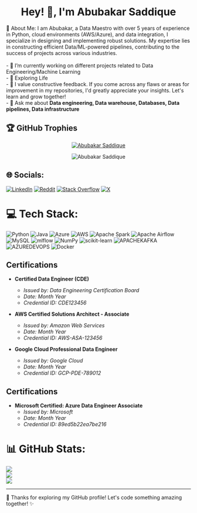 <h1 align="center">Hey! 👋, I'm Abubakar Saddique</h1>

💫 About Me: I am Abubakar, a Data Maestro with over 5 years of experience in Python, cloud environments (AWS/Azure), and data integration, I specialize in designing and implementing robust solutions. My expertise lies in constructing efficient Data/ML-powered pipelines, contributing to the success of projects across various industries.<br><br>- 🔭 I’m currently working on different projects related to Data Engineering/Machine Learning<br>- 🌱 Exploring Life<br>- 🤔 I value constructive feedback. If you come across any flaws or areas for improvement in my repositories, I'd greatly appreciate your insights. Let's learn and grow together! <br>- 💬 Ask me about **Data engineering, Data warehouse, Databases, Data pipelines, Data infrastructure**<br> 



## 🏆 GitHub Trophies
<p align="center"> <a href="https://github.com/ryo-ma/github-profile-trophy"><img src="https://github-profile-trophy.vercel.app/?username=m-abubakar-saddique&margin-w=30" alt="Abubakar Saddique" /></a> </p>

<p align="center"> <img src="https://komarev.com/ghpvc/?username=m-abubakar-saddique&label=Profile%20views&color=0e75b6&style=flat" alt="Abubakar Saddique" /> </p>

## 🌐 Socials:
[![LinkedIn](https://img.shields.io/badge/LinkedIn-%230077B5.svg?logo=linkedin&logoColor=white)](https://linkedin.com/in/m-abubakar-saddique) [![Reddit](https://img.shields.io/badge/Reddit-%23FF4500.svg?logo=Reddit&logoColor=white)](https://reddit.com/user/AbubakarSaddique8156) [![Stack Overflow](https://img.shields.io/badge/-Stackoverflow-FE7A16?logo=stack-overflow&logoColor=white)](https://stackoverflow.com/users/11464508) [![X](https://img.shields.io/badge/X-black.svg?logo=X&logoColor=white)](https://x.com/Abubaka70799862) 

# 💻 Tech Stack:
![Python](https://img.shields.io/badge/python-3670A0?style=plastic&logo=python&logoColor=ffdd54) ![Java](https://img.shields.io/badge/java-%23ED8B00.svg?style=plastic&logo=openjdk&logoColor=white) ![Azure](https://img.shields.io/badge/azure-%230072C6.svg?style=plastic&logo=microsoftazure&logoColor=white) ![AWS](https://img.shields.io/badge/AWS-%23FF9900.svg?style=plastic&logo=amazon-aws&logoColor=white) ![Apache Spark](https://img.shields.io/badge/Apache%20Spark-FDEE21?style=plastic&logo=apachespark&logoColor=black) ![Apache Airflow](https://img.shields.io/badge/Apache%20Airflow-017CEE?style=plastic&logo=Apache%20Airflow&logoColor=white) ![MySQL](https://img.shields.io/badge/mysql-%2300000f.svg?style=plastic&logo=mysql&logoColor=white) ![mlflow](https://img.shields.io/badge/mlflow-%23d9ead3.svg?style=plastic&logo=numpy&logoColor=blue) ![NumPy](https://img.shields.io/badge/numpy-%23013243.svg?style=plastic&logo=numpy&logoColor=white) ![scikit-learn](https://img.shields.io/badge/scikit--learn-%23F7931E.svg?style=plastic&logo=scikit-learn&logoColor=white) ![APACHEKAFKA](https://img.shields.io/badge/apachekafka-231F20.svg?style=plastic&logo=apachekafka&logoColor=white&color=%23231F20) ![AZUREDEVOPS](https://img.shields.io/badge/azuredevops-0078D7.svg?style=plastic&logo=azuredevops&logoColor=white&color=%230078D7) ![Docker](https://img.shields.io/badge/docker-%230db7ed.svg?style=plastic&logo=docker&logoColor=white)

## Certifications

- **Certified Data Engineer (CDE)**
  - *Issued by: Data Engineering Certification Board*
  - *Date: Month Year*
  - *Credential ID: CDE123456*

- **AWS Certified Solutions Architect - Associate**
  - *Issued by: Amazon Web Services*
  - *Date: Month Year*
  - *Credential ID: AWS-ASA-123456*

- **Google Cloud Professional Data Engineer**
  - *Issued by: Google Cloud*
  - *Date: Month Year*
  - *Credential ID: GCP-PDE-789012*

<!-- Add more certifications as needed -->

## Certifications

- **Microsoft Certified: Azure Data Engineer Associate**
  - *Issued by: Microsoft*
  - *Date: Month Year*
  - *Credential ID: 89ed5b22ea7be216*


<!-- Add more certifications as needed -->

# 📊 GitHub Stats:
![](https://github-readme-stats.vercel.app/api?username=m-abubakar-saddique&theme=light&hide_border=false&include_all_commits=true&count_private=true)<br/>
![](https://github-readme-streak-stats.herokuapp.com/?user=m-abubakar-saddique&theme=light&hide_border=false)<br/>
![](https://github-readme-stats.vercel.app/api/top-langs/?username=m-abubakar-saddique&theme=light&hide_border=false&include_all_commits=true&count_private=true&layout=compact)


---

🚀 Thanks for exploring my GitHub profile! Let's code something amazing together! ✨
